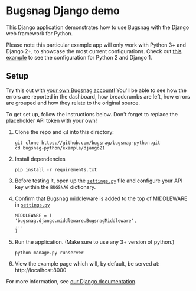 # Bugsnag Django demo

This Django application demonstrates how to use Bugsnag with the Django web framework for Python.

Please note this particular example app will only work with Python 3+ and Django 2+, to showcase the most current configurations. Check out [this example](https://github.com/bugsnag/bugsnag-python/example/django1_10) to see the configuration for  Python 2 and Django 1.

## Setup

Try this out with [your own Bugsnag account](https://app.bugsnag.com/user/new)! You'll be able to see how the errors are reported in the dashboard, how breadcrumbs are left, how errors are grouped and how they relate to the original source.

To get set up, follow the instructions below. Don't forget to replace the placeholder API token with your own!


1. Clone the repo and `cd` into this directory:
    ```shell
    git clone https://github.com/bugsnag/bugsnag-python.git
    cd bugsnag-python/example/django21
    ```

1. Install dependencies
    ```shell
    pip install -r requirements.txt
    ```

1. Before testing it, open up the [`settings.py`](bugsnag_demo/settings.py)
    file and configure your API key within the `BUGSNAG` dictionary.

1. Confirm that Bugsnag middleware is added to the top of MIDDLEWARE in [`settings.py`](bugsnag_demo/settings.py)
    ```shell
    MIDDLEWARE = (
    'bugsnag.django.middleware.BugsnagMiddleware',
    ...
    )
    ```

1. Run the application. (Make sure to use any 3+ version of python.)
    ```shell
    python manage.py runserver
    ```

1. View the example page which will, by default, be served at: http://localhost:8000

For more information, see [our Django documentation](https://docs.bugsnag.com/platforms/python/django/).
